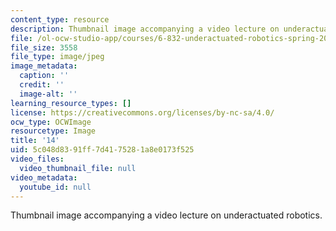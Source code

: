 ```yaml
---
content_type: resource
description: Thumbnail image accompanying a video lecture on underactuated robotics.
file: /ol-ocw-studio-app/courses/6-832-underactuated-robotics-spring-2009/5c048d8391ff7d4175281a8e0173f525_14.jpg
file_size: 3558
file_type: image/jpeg
image_metadata:
  caption: ''
  credit: ''
  image-alt: ''
learning_resource_types: []
license: https://creativecommons.org/licenses/by-nc-sa/4.0/
ocw_type: OCWImage
resourcetype: Image
title: '14'
uid: 5c048d83-91ff-7d41-7528-1a8e0173f525
video_files:
  video_thumbnail_file: null
video_metadata:
  youtube_id: null
---
```

Thumbnail image accompanying a video lecture on underactuated robotics.